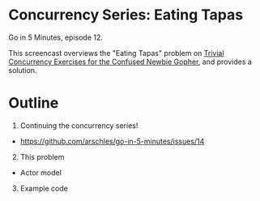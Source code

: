 # Concurrency Series: Eating Tapas

Go in 5 Minutes, episode 12.

This screencast overviews the "Eating Tapas" problem on [Trivial Concurrency Exercises for the Confused Newbie Gopher](http://whipperstacker.com/2015/10/05/3-trivial-concurrency-exercises-for-the-confused-newbie-gopher/), and provides a solution.

# Outline

1. Continuing the concurrency series!
  - https://github.com/arschles/go-in-5-minutes/issues/14
2. This problem
  - Actor model
3. Example code
